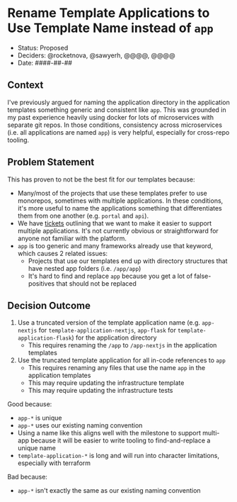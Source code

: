 # Rename Template Applications to Use Template Name instead of `app`

* Status: Proposed
* Deciders: @rocketnova, @sawyerh, @@@@, @@@@
* Date: ####-##-##

## Context

I've previously argued for naming the application directory in the application templates something generic and consistent like `app`. This was grounded in my past experience heavily using docker for lots of microservices with separate git repos. In those conditions, consistency across microservices (i.e. all applications are named `app`) is very helpful, especially for cross-repo tooling.

## Problem Statement

This has proven to not be the best fit for our templates because:

- Many/most of the projects that use these templates prefer to use monorepos, sometimes with multiple applications. In these conditions, it's more useful to name the applications something that differentiates them from one another (e.g. `portal` and `api`).
- We have [tickets](https://github.com/navapbc/platform/issues/20) outlining that we want to make it easier to support multiple applications. It's not currently obvious or straightforward for anyone not familiar with the platform.
- `app` is too generic and many frameworks already use that keyword, which causes 2 related issues:
    - Projects that use our templates end up with directory structures that have nested app folders (i.e. `/app/app`)
    - It's hard to find and replace `app` because you get a lot of false-positives that should not be replaced

## Decision Outcome

1. Use a truncated version of the template application name (e.g. `app-nextjs` for `template-application-nextjs`, `app-flask` for `template-application-flask`) for the application directory
    - This requires renaming the `/app` to `/app-nextjs` in the application templates
2. Use the truncated template application for all in-code references to `app`
    - This requires renaming any files that use the name `app` in the application templates
    - This may require updating the infrastructure template
    - This may require updating the infrastructure tests

Good because:

* `app-*` is unique
* `app-*` uses our existing naming convention
* Using a name like this aligns well with the milestone to support multi-app because it will be easier to write tooling to find-and-replace a unique name
* `template-application-*` is long and will run into character limitations, especially with terraform

Bad because:

* `app-*` isn't exactly the same as our existing naming convention

